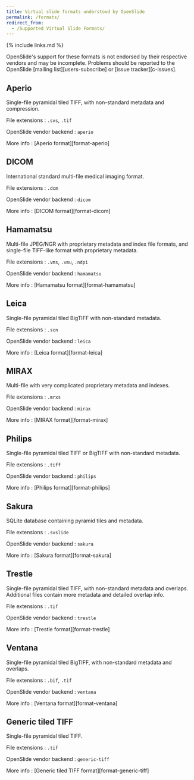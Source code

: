 ```yaml
---
title: Virtual slide formats understood by OpenSlide
permalink: /formats/
redirect_from:
  - /Supported Virtual Slide Formats/
---
```


{% include links.md %}

OpenSlide's support for these formats is not endorsed by their respective
vendors and may be incomplete.  Problems should be reported to the OpenSlide
[mailing list][users-subscribe] or [issue tracker][c-issues].


## Aperio

Single-file pyramidal tiled TIFF, with non-standard metadata and compression.

File extensions
: `.svs`, `.tif`

OpenSlide vendor backend
: `aperio`

More info
: [Aperio format][format-aperio]


## DICOM

International standard multi-file medical imaging format.

File extensions
: `.dcm`

OpenSlide vendor backend
: `dicom`

More info
: [DICOM format][format-dicom]


## Hamamatsu

Multi-file JPEG/NGR with proprietary metadata and index file formats, and
single-file TIFF-like format with proprietary metadata.

File extensions
: `.vms`, `.vmu`, `.ndpi`

OpenSlide vendor backend
: `hamamatsu`

More info
: [Hamamatsu format][format-hamamatsu]


## Leica

Single-file pyramidal tiled BigTIFF with non-standard metadata.

File extensions
: `.scn`

OpenSlide vendor backend
: `leica`

More info
: [Leica format][format-leica]


## MIRAX

Multi-file with very complicated proprietary metadata and indexes.

File extensions
: `.mrxs`

OpenSlide vendor backend
: `mirax`

More info
: [MIRAX format][format-mirax]


## Philips

Single-file pyramidal tiled TIFF or BigTIFF with non-standard metadata.

File extensions
: `.tiff`

OpenSlide vendor backend
: `philips`

More info
: [Philips format][format-philips]


## Sakura

SQLite database containing pyramid tiles and metadata.

File extensions
: `.svslide`

OpenSlide vendor backend
: `sakura`

More info
: [Sakura format][format-sakura]


## Trestle

Single-file pyramidal tiled TIFF, with non-standard metadata and
overlaps.  Additional files contain more metadata and detailed overlap info.

File extensions
: `.tif`

OpenSlide vendor backend
: `trestle`

More info
: [Trestle format][format-trestle]


## Ventana

Single-file pyramidal tiled BigTIFF, with non-standard metadata and
overlaps.

File extensions
: `.bif`, `.tif`

OpenSlide vendor backend
: `ventana`

More info
: [Ventana format][format-ventana]


## Generic tiled TIFF

Single-file pyramidal tiled TIFF.

File extensions
: `.tif`

OpenSlide vendor backend
: `generic-tiff`

More info
: [Generic tiled TIFF format][format-generic-tiff]
